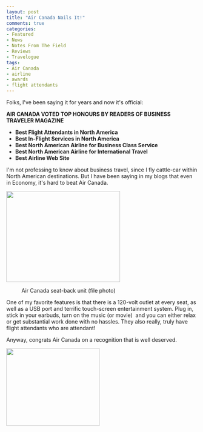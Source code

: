 ```yaml
---
layout: post
title: "Air Canada Nails It!"
comments: true
categories:
- Featured
- News
- Notes From The Field
- Reviews
- Travelogue
tags:
- Air Canada
- airline
- awards
- flight attendants
---
```

Folks, I've been saying it for years and now it's official:

<strong>AIR CANADA VOTED TOP HONOURS BY READERS OF BUSINESS TRAVELER MAGAZINE</strong>
<div id="content">
<ul>
	<li><strong>Best Flight Attendants in North America</strong></li>
	<li><strong>Best In-Flight Services in North America</strong></li>
	<li><strong>Best North American Airline for Business Class Service</strong></li>
	<li><strong>Best North American Airline for International Travel </strong></li>
	<li><strong>Best Airline Web Sit</strong><strong>e</strong></li>
</ul>
I'm not professing to know about business travel, since I fly cattle-car within North American destinations. But I have been saying in my blogs that even in Economy, it's hard to beat Air Canada.

<a href="http://blog.lesterpickerphoto.com/wp-content/uploads/2010/12/Air-Canada-seat.jpg"><img class="size-medium wp-image-798" title="Air Canada seat" src="http://blog.lesterpickerphoto.com/wp-content/uploads/2010/12/Air-Canada-seat-300x240.jpg" alt="" width="300" height="240" /></a>

</div>
<div class="mceTemp mceIEcenter"><dl id="attachment_798" class="wp-caption aligncenter" style="width: 310px;"><dd class="wp-caption-dd">Air Canada seat-back unit (file photo)</dd></dl></div>
One of my favorite features is that there is a 120-volt outlet at every seat, as well as a USB port and terrific touch-screen entertainment system. Plug in, stick in your earbuds, turn on the music (or movie)  and you can either relax or get substantial work done with no hassles. They also really, truly have flight attendants who are attendant!

Anyway, congrats Air Canada on a recognition that is well deserved.

<a href="http://blog.lesterpickerphoto.com/wp-content/uploads/2010/12/air-canada-logo.jpeg"><img class="aligncenter size-full wp-image-800" title="air canada logo" src="http://blog.lesterpickerphoto.com/wp-content/uploads/2010/12/air-canada-logo.jpeg" alt="" width="246" height="205" /></a>